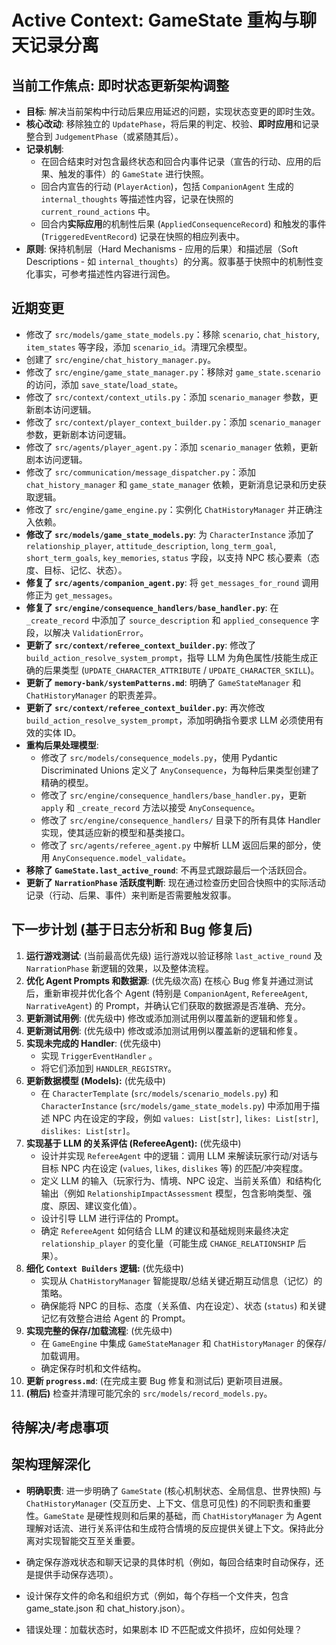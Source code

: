 # Active Context: GameState 重构与聊天记录分离

## 当前工作焦点: 即时状态更新架构调整

*   **目标**: 解决当前架构中行动后果应用延迟的问题，实现状态变更的即时生效。
*   **核心改动**: 移除独立的 `UpdatePhase`，将后果的判定、校验、**即时应用**和记录整合到 `JudgementPhase`（或紧随其后）。
*   **记录机制**:
    *   在回合结束时对包含最终状态和回合内事件记录（宣告的行动、应用的后果、触发的事件）的 `GameState` 进行快照。
    *   回合内宣告的行动 (`PlayerAction`)，包括 `CompanionAgent` 生成的 `internal_thoughts` 等描述性内容，记录在快照的 `current_round_actions` 中。
    *   回合内**实际应用**的机制性后果 (`AppliedConsequenceRecord`) 和触发的事件 (`TriggeredEventRecord`) 记录在快照的相应列表中。
*   **原则**: 保持机制层（Hard Mechanisms - 应用的后果）和描述层（Soft Descriptions - 如 `internal_thoughts`）的分离。叙事基于快照中的机制性变化事实，可参考描述性内容进行润色。

## 近期变更

*   修改了 `src/models/game_state_models.py`：移除 `scenario`, `chat_history`, `item_states` 等字段，添加 `scenario_id`。清理冗余模型。
*   创建了 `src/engine/chat_history_manager.py`。
*   修改了 `src/engine/game_state_manager.py`：移除对 `game_state.scenario` 的访问，添加 `save_state`/`load_state`。
*   修改了 `src/context/context_utils.py`：添加 `scenario_manager` 参数，更新剧本访问逻辑。
*   修改了 `src/context/player_context_builder.py`：添加 `scenario_manager` 参数，更新剧本访问逻辑。
*   修改了 `src/agents/player_agent.py`：添加 `scenario_manager` 依赖，更新剧本访问逻辑。
*   修改了 `src/communication/message_dispatcher.py`：添加 `chat_history_manager` 和 `game_state_manager` 依赖，更新消息记录和历史获取逻辑。
*   修改了 `src/engine/game_engine.py`：实例化 `ChatHistoryManager` 并正确注入依赖。
*   **修改了 `src/models/game_state_models.py`**: 为 `CharacterInstance` 添加了 `relationship_player`, `attitude_description`, `long_term_goal`, `short_term_goals`, `key_memories`, `status` 字段，以支持 NPC 核心要素（态度、目标、记忆、状态）。
*   **修复了 `src/agents/companion_agent.py`**: 将 `get_messages_for_round` 调用修正为 `get_messages`。
*   **修复了 `src/engine/consequence_handlers/base_handler.py`**: 在 `_create_record` 中添加了 `source_description` 和 `applied_consequence` 字段，以解决 `ValidationError`。
*   **更新了 `src/context/referee_context_builder.py`**: 修改了 `build_action_resolve_system_prompt`，指导 LLM 为角色属性/技能生成正确的后果类型 (`UPDATE_CHARACTER_ATTRIBUTE` / `UPDATE_CHARACTER_SKILL`)。
*   **更新了 `memory-bank/systemPatterns.md`**: 明确了 `GameStateManager` 和 `ChatHistoryManager` 的职责差异。
*   **更新了 `src/context/referee_context_builder.py`**: 再次修改 `build_action_resolve_system_prompt`，添加明确指令要求 LLM 必须使用有效的实体 ID。
*   **重构后果处理模型**:
    *   修改了 `src/models/consequence_models.py`，使用 Pydantic Discriminated Unions 定义了 `AnyConsequence`，为每种后果类型创建了精确的模型。
    *   修改了 `src/engine/consequence_handlers/base_handler.py`，更新 `apply` 和 `_create_record` 方法以接受 `AnyConsequence`。
    *   修改了 `src/engine/consequence_handlers/` 目录下的所有具体 Handler 实现，使其适应新的模型和基类接口。
    *   修改了 `src/agents/referee_agent.py` 中解析 LLM 返回后果的部分，使用 `AnyConsequence.model_validate`。
*   **移除了 `GameState.last_active_round`**: 不再显式跟踪最后一个活跃回合。
*   **更新了 `NarrationPhase` 活跃度判断**: 现在通过检查历史回合快照中的实际活动记录（行动、后果、事件）来判断是否需要触发叙事。

## 下一步计划 (基于日志分析和 Bug 修复后)

1.  **运行游戏测试**: (当前最高优先级) 运行游戏以验证移除 `last_active_round` 及 `NarrationPhase` 新逻辑的效果，以及整体流程。
2.  **优化 Agent Prompts 和数据源**: (优先级次高) 在核心 Bug 修复并通过测试后，重新审视并优化各个 Agent (特别是 `CompanionAgent`, `RefereeAgent`, `NarrativeAgent`) 的 Prompt，并确认它们获取的数据源是否准确、充分。
3.  **更新测试用例**: (优先级中) 修改或添加测试用例以覆盖新的逻辑和修复。
4.  **更新测试用例**: (优先级中) 修改或添加测试用例以覆盖新的逻辑和修复。
5.  **实现未完成的 Handler**: (优先级中)
    *   实现 `TriggerEventHandler` 。
    *   将它们添加到 `HANDLER_REGISTRY`。
6.  **更新数据模型 (Models):** (优先级中)
    *   在 `CharacterTemplate` (`src/models/scenario_models.py`) 和 `CharacterInstance` (`src/models/game_state_models.py`) 中添加用于描述 NPC 内在设定的字段，例如 `values: List[str]`, `likes: List[str]`, `dislikes: List[str]`。
7.  **实现基于 LLM 的关系评估 (RefereeAgent):** (优先级中)
    *   设计并实现 `RefereeAgent` 中的逻辑：调用 LLM 来解读玩家行动/对话与目标 NPC 内在设定 (`values`, `likes`, `dislikes` 等) 的匹配/冲突程度。
    *   定义 LLM 的输入（玩家行为、情境、NPC 设定、当前关系值）和结构化输出（例如 `RelationshipImpactAssessment` 模型，包含影响类型、强度、原因、建议变化值）。
    *   设计引导 LLM 进行评估的 Prompt。
    *   确定 `RefereeAgent` 如何结合 LLM 的建议和基础规则来最终决定 `relationship_player` 的变化量（可能生成 `CHANGE_RELATIONSHIP` 后果）。
8.  **细化 `Context Builders` 逻辑:** (优先级中)
    *   实现从 `ChatHistoryManager` 智能提取/总结关键近期互动信息（记忆）的策略。
    *   确保能将 NPC 的目标、态度（关系值、内在设定）、状态 (`status`) 和关键记忆有效整合进给 Agent 的 Prompt。
9.  **实现完整的保存/加载流程**: (优先级中)
    *   在 `GameEngine` 中集成 `GameStateManager` 和 `ChatHistoryManager` 的保存/加载调用。
    *   确定保存时机和文件结构。
10. **更新 `progress.md`**: (在完成主要 Bug 修复和测试后) 更新项目进展。
11. **(稍后)** 检查并清理可能冗余的 `src/models/record_models.py`。

## 待解决/考虑事项

## 架构理解深化

*   **明确职责**: 进一步明确了 `GameState` (核心机制状态、全局信息、世界快照) 与 `ChatHistoryManager` (交互历史、上下文、信息可见性) 的不同职责和重要性。`GameState` 是硬性规则和后果的基础，而 `ChatHistoryManager` 为 Agent 理解对话流、进行关系评估和生成符合情境的反应提供关键上下文。保持此分离对实现智能交互至关重要。

*   确定保存游戏状态和聊天记录的具体时机（例如，每回合结束时自动保存，还是提供手动保存选项）。
*   设计保存文件的命名和组织方式（例如，每个存档一个文件夹，包含 game_state.json 和 chat_history.json）。
*   错误处理：加载状态时，如果剧本 ID 不匹配或文件损坏，应如何处理？
